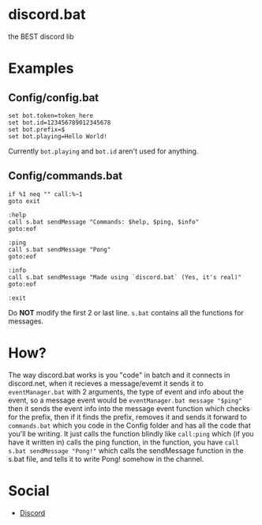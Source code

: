 # discord.bat
the BEST discord lib

# Examples
## Config/config.bat
```batch
set bot.token=token_here
set bot.id=123456789012345678
set bot.prefix=$
set bot.playing=Hello World!
```
Currently `bot.playing` and `bot.id` aren't used for anything.

## Config/commands.bat
```batch
if %1 neq "" call:%~1
goto exit

:help
call s.bat sendMessage "Commands: $help, $ping, $info"
goto:eof

:ping
call s.bat sendMessage "Pong"
goto:eof

:info
call s.bat sendMessage "Made using `discord.bat` (Yes, it's real)"
goto:eof

:exit
```
Do **NOT** modify the first 2 or last line. `s.bat` contains all the functions for messages.

# How?
The way discord.bat works is you "code" in batch and it connects in discord.net, when it recieves a message/evemt it sends it to `eventManager.bat` with 2 arguments, the type of event and info about the event, so a message event would be `eventManager.bat message "$ping"` then it sends the event info into the message event function which checks for the prefix, then if it finds the prefix, removes it and sends it forward to `commands.bat` which you code in the Config folder and has all the code that you'll be writing. It just calls the function blindly like `call:ping` which (if you have it written in) calls the ping function, in the function, you have `call s.bat sendMessage "Pong!"` which calls the sendMessage function in the s.bat file, and tells it to write Pong! somehow in the channel.

# Social
- [Discord](https://discord.gg/Fhaa72f)
